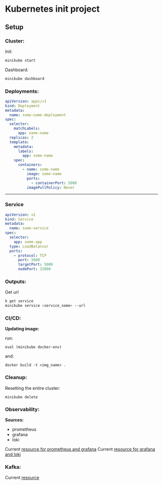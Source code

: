 # Kubernetes init project

## Setup

### Cluster:

Init:
```bash
minikube start
```

Dashboard:

```bash
minikube dashboard
```

### Deployments:

```yaml
apiVersion: apps/v1
kind: Deployment
metadata:
  name: some-name-deployment
spec:
  selector:
    matchLabels:
      app: some-name
  replicas: 2
  template:
    metadata:
      labels:
        app: some-name
    spec:
      containers:
        - name: some-name
          image: some-name
          ports:
            - containerPort: 5000
          imagePullPolicy: Never
```
<hr>


### Service
```yaml
apiVersion: v1
kind: Service
metadata:
  name: some-service
spec:
  selector:
    app: some-app
  type: LoadBalancer 
  ports:
    - protocol: TCP
      port: 5000
      targetPort: 5000
      nodePort: 32000
```

### Outputs:

Get url 

```bash
k get service
minikube service <service_name> --url
```

### CI/CD:

<b>Updating image: </b>

run: 
```
eval (minikube docker-env)
```

and: 
```
docker build -t <img_name> .
```

### Cleanup:
Resetting the entire cluster:

```
minikube delete
```

### Observability:

<b> Sources: </b>
- prometheus
- grafana
- loki

Current [resource for prometheus and grafana](https://brain2life.hashnode.dev/prometheus-and-grafana-setup-in-minikube#heading-reference)
Current [resource for grafana and loki](https://medium.com/codex/setup-grafana-loki-on-local-k8s-cluster-minikube-90450e9896a8)

### Kafka:
Current [resource](https://redhat-developer-demos.github.io/kafka-tutorial/kafka-tutorial/1.0.x/07-kubernetes.html)



